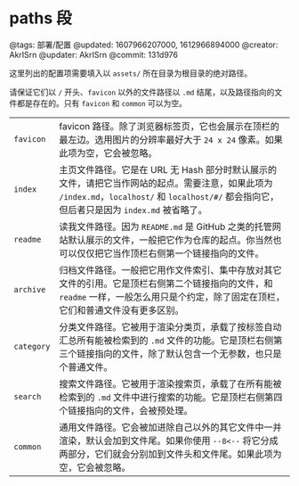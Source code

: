# paths 段

@tags: 部署/配置
@updated: 1607966207000, 1612966894000
@creator: AkrISrn
@updater: AkrISrn
@commit: 131d976

这里列出的配置项需要填入以 `assets/` 所在目录为根目录的绝对路径。

请保证它们以 `/` 开头、`favicon` 以外的文件路径以 `.md` 结尾，以及路径指向的文件都是存在的。只有 `favicon` 和 `common` 可以为空。

| | |
| - | - |
| `favicon` | favicon 路径。除了浏览器标签页，它也会展示在顶栏的最左边。选用图片的分辨率最好大于 `24 x 24` 像素。如果此项为空，它会被忽略。 |
| `index` | 主页文件路径。它是在 URL 无 Hash 部分时默认展示的文件，请把它当作网站的起点。需要注意，如果此项为 `/index.md`，`localhost/` 和 `localhost/#/` 都会指向它，但后者只是因为 `index.md` 被省略了。 |
| `readme` | 读我文件路径。因为 `README.md` 是 GitHub 之类的托管网站默认展示的文件，一般把它作为仓库的起点。你当然也可以仅仅把它当作顶栏右侧第一个链接指向的文件。 |
| `archive` | 归档文件路径。一般把它用作文件索引、集中存放对其它文件的引用。它是顶栏右侧第二个链接指向的文件，和 `readme` 一样，一般怎么用只是个约定，除了固定在顶栏，它们和普通文件没有更多区别。 |
| `category` | 分类文件路径。它被用于渲染分类页，承载了按标签自动汇总所有能被检索到的 `.md` 文件的功能。它是顶栏右侧第三个链接指向的文件，除了默认包含一个无参数[](/zh/docs/list.md "#")，也只是个普通文件。 |
| `search` | 搜索文件路径。它被用于渲染搜索页，承载了在所有能被检索到的 `.md` 文件中进行搜索的功能。它是顶栏右侧第四个链接指向的文件，会被预处理。 |
| `common` | 通用文件路径。它会被加进除自己以外的其它文件中一并渲染，默认会加到文件尾。如果你使用 `--8<--` 将它分成两部分，它们就会分别加到文件头和文件尾。如果此项为空，它会被忽略。 |
